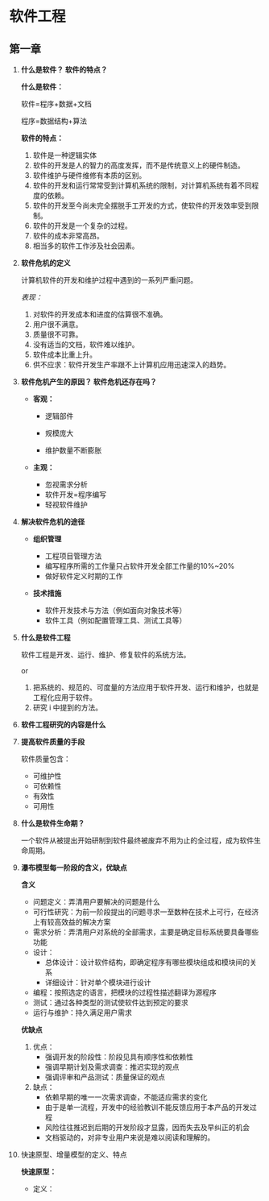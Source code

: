 # 软件工程

## 第一章

1. **什么是软件？ 软件的特点？**
    
    **什么是软件：**
    
    软件=程序+数据+文档
    
    程序=数据结构+算法
    
    **软件的特点：**
    
    1. 软件是一种逻辑实体
    2. 软件的开发是人的智力的高度发挥，而不是传统意义上的硬件制造。
    3. 软件维护与硬件维修有本质的区别。
    4. 软件的开发和运行常常受到计算机系统的限制，对计算机系统有着不同程度的依赖。
    5. 软件的开发至今尚未完全摆脱手工开发的方式，使软件的开发效率受到限制。
    6. 软件的开发是一个复杂的过程。
    7. 软件的成本非常高昂。
    8. 相当多的软件工作涉及社会因素。
    
2. **软件危机的定义**
    
    计算机软件的开发和维护过程中遇到的一系列严重问题。
    
    *表现：*
    
    1. 对软件的开发成本和进度的估算很不准确。
    2. 用户很不满意。
    3. 质量很不可靠。
    4. 没有适当的文档，软件难以维护。
    5. 软件成本比重上升。
    6. 供不应求：软件开发生产率跟不上计算机应用迅速深入的趋势。

3. **软件危机产生的原因？ 软件危机还存在吗？**

    - **客观：**

       - 逻辑部件

       - 规模庞大

       - 维护数量不断膨胀

   - **主观：**

       - 忽视需求分析
       - 软件开发=程序编写
       - 轻视软件维护

4. **解决软件危机的途径**

   - **组织管理**

     - 工程项目管理方法
     - 编写程序所需的工作量只占软件开发全部工作量的10%~20%
     - 做好软件定义时期的工作

   - **技术措施**
     - 软件开发技术与方法（例如面向对象技术等）
     - 软件工具（例如配置管理工具、测试工具等）

5. **什么是软件工程**

    软件工程是开发、运行、维护、修复软件的系统方法。

    or

   1. 把系统的、规范的、可度量的方法应用于软件开发、运行和维护，也就是工程化应用于软件。
   2. 研究 i 中提到的方法。

6. **软件工程研究的内容是什么**

7. **提高软件质量的手段**

    软件质量包含：
   - 可维护性
   - 可依赖性
   - 有效性
   - 可用性

8. **什么是软件生命期？**

    一个软件从被提出开始研制到软件最终被废弃不用为止的全过程，成为软件生命周期。

9. **瀑布模型每一阶段的含义，优缺点**

   **含义**
   - 问题定义：弄清用户要解决的问题是什么
   - 可行性研究：为前一阶段提出的问题寻求一至数种在技术上可行，在经济上有较高效益的解决方案
   - 需求分析：弄清用户对系统的全部需求，主要是确定目标系统要具备哪些功能
   - 设计：
     - 总体设计：设计软件结构，即确定程序有哪些模块组成和模块间的关系
     - 详细设计：针对单个模块进行设计
   - 编程：按照选定的语言，把模块的过程性描述翻译为源程序
   - 测试：通过各种类型的测试使软件达到预定的要求
   - 运行与维护：持久满足用户需求

   **优缺点**
   1. 优点：
      - 强调开发的阶段性：阶段见具有顺序性和依赖性
      - 强调早期计划及需求调查：推迟实现的观点
      - 强调评审和产品测试：质量保证的观点
   2. 缺点：
      - 依赖早期的唯一一次需求调查，不能适应需求的变化
      - 由于是单一流程，开发中的经验教训不能反馈应用于本产品的开发过程
      - 风险往往推迟到后期的开发阶段才显露，因而失去及早纠正的机会
      - 文档驱动的，对非专业用户来说是难以阅读和理解的。

10. 快速原型、增量模型的定义、特点

    **快速原型：**
    - 定义：
